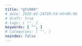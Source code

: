 ```yaml
---
title: "gfx904"
# date: 2020-02-24T09:54:45+09:00
# draft: true
# tags: [ "", ]
keywords: [ "", ]
# categories: [ "", ]
noindex: false
---
```


